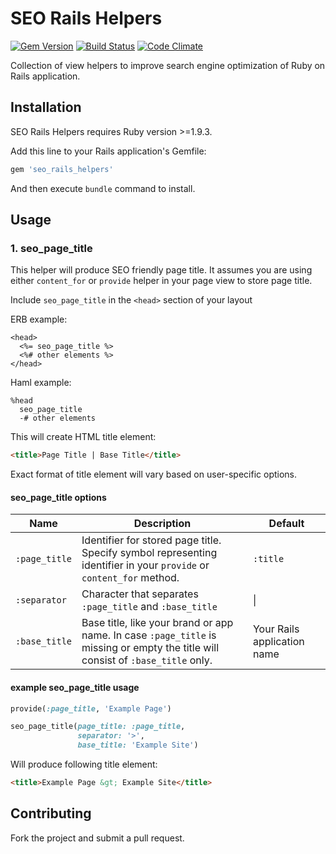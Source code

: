 # SEO Rails Helpers

[![Gem Version](https://badge.fury.io/rb/seo_rails_helpers.svg)](http://badge.fury.io/rb/seo_rails_helpers) [![Build Status](https://travis-ci.org/rubysamurai/seo_rails_helpers.svg?branch=master)](https://travis-ci.org/rubysamurai/seo_rails_helpers)
[![Code Climate](https://codeclimate.com/github/rubysamurai/seo_rails_helpers/badges/gpa.svg)](https://codeclimate.com/github/rubysamurai/seo_rails_helpers)

Collection of view helpers to improve search engine optimization of Ruby on Rails application.

## Installation

SEO Rails Helpers requires Ruby version >=1.9.3.

Add this line to your Rails application's Gemfile:

```ruby
gem 'seo_rails_helpers'
```

And then execute `bundle` command to install.

## Usage

### 1. seo_page_title

This helper will produce SEO friendly page title. It assumes you are using either `content_for` or `provide` helper in your page view to store page title.

Include `seo_page_title` in the `<head>` section of your layout

ERB example:
```erb
<head>
  <%= seo_page_title %>
  <%# other elements %>
</head>
```

Haml example:
```haml
%head
  seo_page_title
  -# other elements
```

This will create HTML title element:
```html
<title>Page Title | Base Title</title>
```

Exact format of title element will vary based on user-specific options.

#### seo_page_title options

| Name | Description | Default
| ----------- | ------------------------|-----------
| ```:page_title```| Identifier for stored page title. Specify symbol representing identifier in your ```provide``` or ```content_for``` method. | ```:title```
| ```:separator``` | Character that separates `:page_title` and `:base_title` | \|
| ```:base_title```| Base title, like your brand or app name. In case `:page_title` is missing or empty the title will consist of `:base_title` only.  | Your Rails application name

#### example seo_page_title usage

```ruby
provide(:page_title, 'Example Page')
```

```ruby
seo_page_title(page_title: :page_title, 
               separator: '>', 
               base_title: 'Example Site')
```

Will produce following title element:
```html
<title>Example Page &gt; Example Site</title>
```

## Contributing

Fork the project and submit a pull request.
